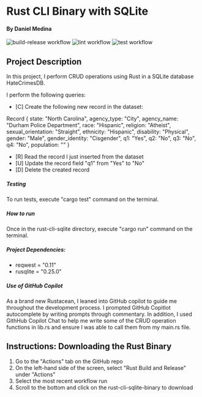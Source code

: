 # Rust CLI Binary with SQLite
#### By Daniel Medina
![build-release workflow](https://github.com/medinardaniel/rust-cli-sqlite/actions/workflows/rust_build_release.yml/badge.svg)
![lint workflow](https://github.com/medinardaniel/rust-cli-sqlite/actions/workflows/rust_lint.yml/badge.svg)
![test workflow](https://github.com/medinardaniel/rust-cli-sqlite/actions/workflows/rust_test.yml/badge.svg)

## Project Description
In this project, I perform CRUD operations using Rust in a SQLite database HateCrimesDB.

I perform the following queries:
* [C] Create the following new record in the dataset:

Record { state: "North Carolina", agency_type: "City", agency_name: "Durham Police Department", race: "Hispanic", religion: "Atheist", sexual_orientation: "Straight", ethnicity: "Hispanic", disability: "Physical", gender: "Male", gender_identity: "Cisgender", q1: "Yes", q2: "No", q3: "No", q4: "No", population: "" }
* [R] Read the record I just inserted from the dataset
* [U] Update the record field "q1" from "Yes" to "No"
* [D] Delete the created record

##### Testing
To run tests, execute "cargo test" command on the terminal.

##### How to run
Once in the rust-cli-sqlite directory, execute "cargo run" command on the terminal.

##### Project Dependencies:
* reqwest = "0.11"
* rusqlite = "0.25.0"

##### Use of GitHub Copilot
As a brand new Rustacean, I leaned into GitHub copilot to guide me throughout the development process. I prompted GitHub Copitlot autocomplete by writing prompts through commentary. In addition, I used GithHub Copilot Chat to help me write some of the CRUD operation functions in lib.rs and ensure I was able to call them from my main.rs file.

## Instructions: Downloading the Rust Binary
1. Go to the "Actions" tab on the GitHub repo
2. On the left-hand side of the screen, select "Rust Build and Release" under "Actions"
3. Select the most recent workflow run
4. Scroll to the bottom and click on the rust-cli-sqlite-binary to download

